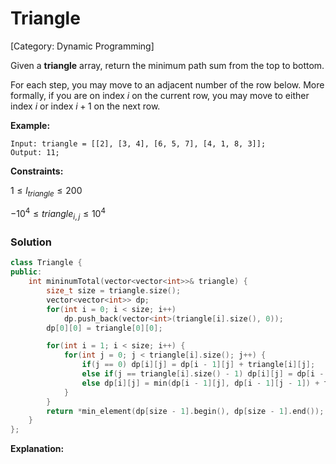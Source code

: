 # Triangle

[Category: Dynamic Programming]

Given a **triangle** array, return the minimum path sum from the top to bottom.

For each step, you may move to an adjacent number of the row below. More formally, if you are on index $i$ on the current row, you may move to either index $i$ or index $i+1$ on the next row.

**Example:**

```
Input: triangle = [[2], [3, 4], [6, 5, 7], [4, 1, 8, 3]];
Output: 11;
```

**Constraints:**

$1 \le l_{triangle} \le 200$

$-10^4 \le triangle_{i,j} \le 10^4$

### Solution

```cpp
class Triangle {
public:
    int mininumTotal(vector<vector<int>>& triangle) {
        size_t size = triangle.size();
        vector<vector<int>> dp;
        for(int i = 0; i < size; i++) 
            dp.push_back(vector<int>(triangle[i].size(), 0));
        dp[0][0] = triangle[0][0];

        for(int i = 1; i < size; i++) {
            for(int j = 0; j < triangle[i].size(); j++) {
                if(j == 0) dp[i][j] = dp[i - 1][j] + triangle[i][j];
                else if(j == triangle[i].size() - 1) dp[i][j] = dp[i - 1][j - 1] + triangle[i][j];
                else dp[i][j] = min(dp[i - 1][j], dp[i - 1][j - 1]) + triangle[i][j];
            }
        }
        return *min_element(dp[size - 1].begin(), dp[size - 1].end());
    }
};
```

**Explanation:**
